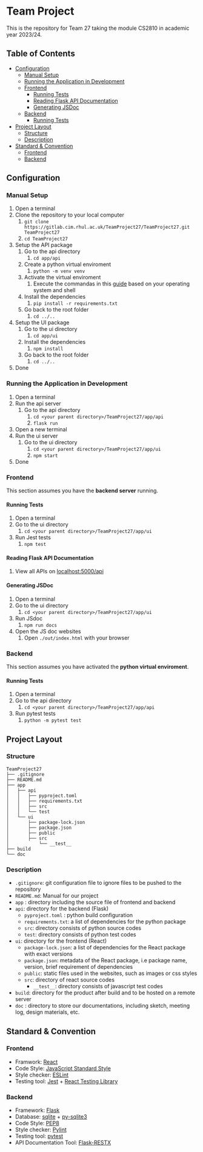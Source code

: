 <!-- table of contents generated by Markdown-All-In-One(https://marketplace.visualstudio.com/items?itemName=yzhang.markdown-all-in-one) -->

# Team Project
This is the repository for Team 27 taking the module CS2810 in academic year 2023/24.
<!-- omit in toc -->
## Table of Contents
- [Configuration](#configuration)
  - [Manual Setup](#manual-setup)
  - [Running the Application in Development](#running-the-application-in-development)
  - [Frontend](#frontend)
    - [Running Tests](#running-tests)
    - [Reading Flask API Documentation](#reading-flask-api-documentation)
    - [Generating JSDoc](#generating-jsdoc)
  - [Backend](#backend)
    - [Running Tests](#running-tests-1)
- [Project Layout](#project-layout)
  - [Structure](#structure)
  - [Description](#description)
- [Standard \& Convention](#standard-convention)
  - [Frontend](#frontend-1)
  - [Backend](#backend-1)
## Configuration
### Manual Setup
1. Open a terminal
2. Clone the repository to your local computer
   1. `git clone https://gitlab.cim.rhul.ac.uk/TeamProject27/TeamProject27.git TeamProject27`
   2. `cd TeamProject27`
3. Setup the API package
   1. Go to the api directory
      1. `cd app/api`
   2. Create a python virtual enviroment
      1. `python -m venv venv`
   3. Activate the virtual enviroment
      1. Execute the commandas in this [guide](https://docs.python.org/3/library/venv.html#how-venvs-work) based on your operating system and shell
   4. Install the dependencies
      1. `pip install -r requirements.txt`
   5. Go back to the root folder
      1. `cd ../..`
4. Setup the UI package
   1. Go to the ui directory
      1. `cd app/ui`
   2. Install the dependencies
      1. `npm install`
   3. Go back to the root folder
      1. `cd ../..`
5. Done
### Running the Application in Development
1. Open a terminal
2. Run the api server
   1. Go to the api directory
      1. `cd <your parent directory>/TeamProject27/app/api`
      2. `flask run`
3. Open a new terminal
4. Run the ui server
   1. Go to the ui directory
      1. `cd <your parent directory>/TeamProject27/app/ui`
      2. `npm start`
5. Done
### Frontend
This section assumes you have the **backend server** running.
#### Running Tests
1. Open a terminal
2. Go to the ui directory
   1. `cd <your parent directory>/TeamProject27/app/ui`
3. Run Jest tests
   1. `npm test`
#### Reading Flask API Documentation
1. View all APIs on [localhost:5000/api](http://localhost:5000/api)
#### Generating JSDoc
1. Open a terminal
2. Go to the ui directory
   1. `cd <your parent directory>/TeamProject27/app/ui`
3. Run JSdoc
   1. `npm run docs`
4. Open the JS doc websites
   1. Open `./out/index.html` with your browser
### Backend
This section assumes you have activated the **python virtual enviroment**.
#### Running Tests
1. Open a terminal
2. Go to the api directory
   1. `cd <your parent directory>/TeamProject27/app/api`
3. Run pytest tests
   1. `python -m pytest test`
## Project Layout
### Structure
```
TeamProject27
├── .gitignore
├── README.md
├── app
│   ├── api
│   │   ├── pyproject.toml
│   │   ├── requirements.txt
│   │   ├── src
│   │   └── test
│   └── ui
│       ├── package-lock.json
│       ├── package.json
│       ├── public
│       ├── src
│           └── __test__
├── build
└── doc
```
### Description
- `.gitignore`: git configuration file to ignore files to be pushed to the repository
- `README.md`: Manual for our project
- `app` : directory including the source file of frontend and backend
- `api`: directory for the backend (Flask)
  -  `pyproject.toml` : python build configuration
  -  `requirements.txt`: a list of dependencies for the python package
  - `src`: directory consists of python source codes
  - `test`: directory consists of python test codes
- `ui`: directory for the frontend (React)
  - `package-lock.json`: a list of dependencies for the React package with exact versions
  - `package.json`: metadata of the React package, i.e package name, version, brief requirement of dependencies
  - `public`: static files used in the websites, such as images or css styles
  - `src`: directory of react source codes
    - `__test__`: directory consists of javascript test codes
- `build`: directory for the product after build and to be hosted on a remote server
- `doc` : directory to store our documentations, including sketch, meeting log, design materials, etc.
## Standard & Convention
### Frontend
- Framwork: [React](https://react.dev)
- Code Style: [JavaScript Standard Style](https://standardjs.com/rules.html)
- Style checker: [ESLint](https://eslint.org/)
- Testing tool: [Jest](https://facebook.github.io/jest/) + [React Testing Library](https://testing-library.com/react)
### Backend
- Framework: [Flask](https://flask.palletsprojects.com)
- Database: [sqlite](https://www.sqlite.org/index.html) + [py-sqlite3](https://docs.python.org/3.12/library/sqlite3.html)
- Code Style: [PEP8](https://peps.python.org/pep-0008/)
- Style checker: [Pylint](https://pylint.readthedocs.io/)
- Testing tool: [pytest](https://docs.pytest.org/)
- API Documentation Tool: [Flask-RESTX](https://flask-restx.readthedocs.io/)